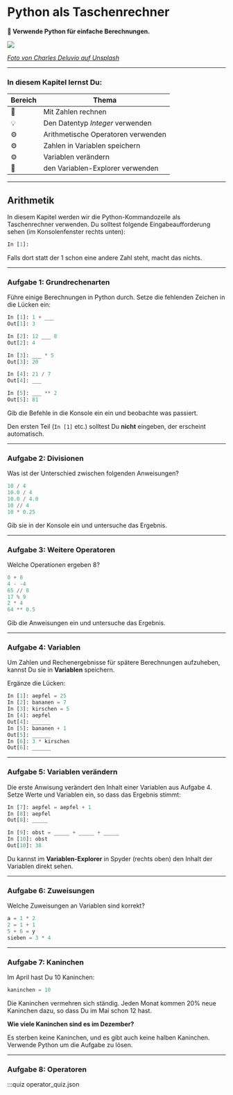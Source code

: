 
# Python als Taschenrechner

**🎯 Verwende Python für einfache Berechnungen.**

![](../images/taschenrechner.png)

*[Foto von Charles Deluvio auf Unsplash](https://unsplash.com/@charlesdeluvio)*

----

### In diesem Kapitel lernst Du:

| Bereich | Thema |
|---------|-------|
| 💼 | Mit Zahlen rechnen |
| 💡 | Den Datentyp *Integer* verwenden |
| ⚙ | Arithmetische Operatoren verwenden |
| ⚙ | Zahlen in Variablen speichern  |
| ⚙ | Variablen verändern |
| 🔧 | den Variablen-Explorer verwenden |

----

## Arithmetik

In diesem Kapitel werden wir die Python-Kommandozeile als Taschenrechner verwenden.
Du solltest folgende Eingabeaufforderung sehen (im Konsolenfenster rechts unten):

```python
In [1]:
```

Falls dort statt der 1 schon eine andere Zahl steht, macht das nichts.

----

### Aufgabe 1: Grundrechenarten

Führe einige Berechnungen in Python durch.
Setze die fehlenden Zeichen in die Lücken ein:

```python
In [1]: 1 + ___
Out[1]: 3

In [2]: 12 ___ 8
Out[2]: 4

In [3]: ___ * 5
Out[3]: 20

In [4]: 21 / 7
Out[4]: ___

In [5]: ___ ** 2
Out[5]: 81
```

Gib die Befehle in die Konsole ein ein und beobachte was passiert.

Den ersten Teil (`In [1]` etc.) solltest Du **nicht** eingeben, der erscheint automatisch.

----

### Aufgabe 2: Divisionen

Was ist der Unterschied zwischen folgenden Anweisungen?

```python
10 / 4
10.0 / 4
10.0 / 4.0
10 // 4
10 * 0.25
```

Gib sie in der Konsole ein und untersuche das Ergebnis.

----

### Aufgabe 3: Weitere Operatoren

Welche Operationen ergeben 8?

```python
0 + 8
4 - -4
65 // 8
17 % 9
2 * 4
64 ** 0.5
```

Gib die Anweisungen ein und untersuche das Ergebnis.

----

### Aufgabe 4: Variablen

Um Zahlen und Rechenergebnisse für spätere Berechnungen aufzuheben, kannst Du sie in **Variablen** speichern.

Ergänze die Lücken:

```python
In [1]: aepfel = 25
In [2]: bananen = 7
In [3]: kirschen = 5
In [4]: aepfel
Out[4]: ______
In [5]: bananen + 1
Out[5]: ______
In [6]: 3 * kirschen
Out[6]: ______
```

----

### Aufgabe 5: Variablen verändern

Die erste Anwisung verändert den Inhalt einer Variablen aus Aufgabe 4.
Setze Werte und Variablen ein, so dass das Ergebnis stimmt:

```python
In [7]: aepfel = aepfel + 1
In [8]: aepfel
Out[8]: _____

In [9]: obst = _____ + _____ + _____
In [10]: obst
Out[10]: 38
```

Du kannst im **Variablen-Explorer** in Spyder (rechts oben) den Inhalt der Variablen direkt sehen.

----

### Aufgabe 6: Zuweisungen

Welche Zuweisungen an Variablen sind korrekt?

```python
a = 1 * 2
2 = 1 + 1
5 + 6 = y
sieben = 3 * 4
```

----

### Aufgabe 7: Kaninchen

Im April hast Du 10 Kaninchen:

```python
kaninchen = 10
```

Die Kaninchen vermehren sich ständig.
Jeden Monat kommen 20% neue Kaninchen dazu, so dass Du im Mai schon 12 hast.

**Wie viele Kaninchen sind es im Dezember?**

Es sterben keine Kaninchen, und es gibt auch keine halben Kaninchen.
Verwende Python um die Aufgabe zu lösen.

----

### Aufgabe 8: Operatoren

:::quiz operator_quiz.json
